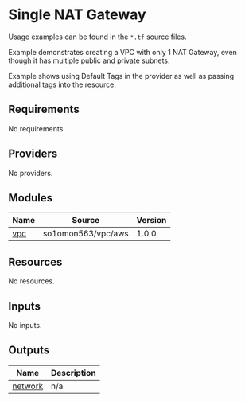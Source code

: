 # Single NAT Gateway

Usage examples can be found in the `*.tf` source files.

Example demonstrates creating a VPC with only 1 NAT Gateway, even though it has multiple public and private subnets.

Example shows using Default Tags in the provider as well as passing additional tags into the resource.
<!-- BEGINNING OF PRE-COMMIT-TERRAFORM DOCS HOOK -->
## Requirements

No requirements.

## Providers

No providers.

## Modules

| Name | Source | Version |
|------|--------|---------|
| <a name="module_vpc"></a> [vpc](#module\_vpc) | so1omon563/vpc/aws | 1.0.0 |

## Resources

No resources.

## Inputs

No inputs.

## Outputs

| Name | Description |
|------|-------------|
| <a name="output_network"></a> [network](#output\_network) | n/a |
<!-- END OF PRE-COMMIT-TERRAFORM DOCS HOOK -->
